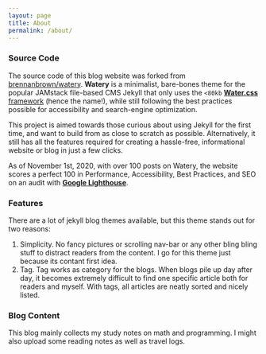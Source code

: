 ```yaml
---
layout: page
title: About
permalink: /about/
---
```


### Source Code

The source code of this blog website was forked from [brennanbrown/watery](https://github.com/brennanbrown/watery). **Watery** is a minimalist, bare-bones theme for the popular JAMstack file-based CMS Jekyll that only uses the `<80kb` [**Water.css** framework](https://github.com/kognise/water.css) (hence the name!), while still following the best practices possible for accessibility and search-engine optimization.

This project is aimed towards those curious about using Jekyll for the first time, and want to build from as close to scratch as possible. Alternatively, it still has all the features required for creating a hassle-free, informational website or blog in just a few clicks.

As of November 1st, 2020, with over 100 posts on Watery, the website scores a perfect 100 in Performance, Accessibility, Best Practices, and SEO on an audit with [**Google Lighthouse**](https://developers.google.com/web/tools/lighthouse).

<!-- ### Features

Despite Watery's minimalist nature, there are a few interesting features that have been added:

- A fully customizable and empty `_BLANK_config.yml` to make getting up-and-running easy.
- Having a `_pages` collection for easier organization.
- Auto-generated links to newly created pages in the navigation.
- An author bio at the end of each post. (Located in `_inclues/author.html`)
- Full Rouge support for syntax highlighting. (Currently using `base16.solarized.light`)
- Auto-generated RSS feed, sitemap, accessibility features, and search-engine optimization.

You can find out more info about customizing your Jekyll theme, as well as basic Jekyll usage documentation at [jekyllrb.com](https://jekyllrb.com/)

You can find the source code for Jekyll at GitHub:
[jekyll][jekyll-organization] /
[jekyll](https://github.com/jekyll/jekyll)

[jekyll-organization]: https://github.com/jekyll -->

### Features

There are a lot of jekyll blog themes available, but this theme stands out for two reasons:

1. Simplicity. No fancy pictures or scrolling nav-bar or any other bling bling stuff to distract readers from the content. I go for this theme just because its contant first idea.
2. Tag. Tag works as category for the blogs. When blogs pile up day after day, it becomes extremely difficult to find one specific article both for readers and myself. With tags, all articles are neatly sorted and nicely listed.

### Blog Content

This blog mainly collects my study notes on math and programming. I might also upload some reading notes as well as travel logs.
